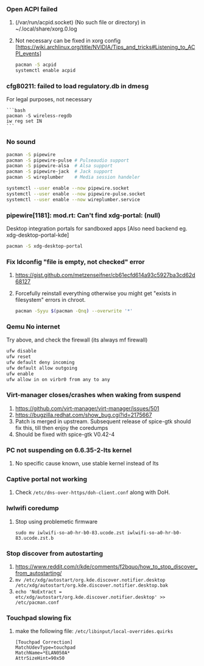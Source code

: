 ### Open ACPI failed

1. (/var/run/acpid.socket) (No such file or directory) in ~/.local/share/xorg.0.log

2. Not necessary can be fixed in xorg config [https://wiki.archlinux.org/title/NVIDIA/Tips_and_tricks#Listening_to_ACPI_events]

    ```bash
    pacman -S acpid
    systemctl enable acpid
    ```

### cfg80211: failed to load regulatory.db in dmesg

For legal purposes, not necessary

    ```bash
    pacman -S wireless-regdb
    iw reg set IN
    ```

### No sound

```bash
pacman -S pipewire
pacman -S pipewire-pulse # Pulseaudio support
pacman -S pipewire-alsa  # Alsa support
pacman -S pipewire-jack  # Jack support
pacman -S wireplumber    # Media session handeler

systemctl --user enable --now pipewire.socket
systemctl --user enable --now pipewire-pulse.socket
systemctl --user enable --now wireplumber.service
```

### pipewire[1181]: mod.rt: Can't find xdg-portal: (null)

Desktop integration portals for sandboxed apps [Also need backend eg. xdg-desktop-portal-kde]

```bash
pacman -S xdg-desktop-portal
```

### Fix ldconfig "file is empty, not checked" error

1. <https://gist.github.com/metzenseifner/cb61ecfd614a93c5927ba3cd62d68127>
2. Forcefully reinstall everything otherwise you might get "exists in filesystem" errors in chroot.

    ```bash
    pacman -Syyu $(pacman -Qnq) --overwrite '*'
    ```

### Qemu No internet

Try above, and check the firewall (its always mf firewall)

```bash
ufw disable
ufw reset
ufw default deny incoming
ufw default allow outgoing
ufw enable
ufw allow in on virbr0 from any to any
```

### Virt-manager closes/crashes when waking from suspend

1. <https://github.com/virt-manager/virt-manager/issues/501>
2. <https://bugzilla.redhat.com/show_bug.cgi?id=2175667>
3. Patch is merged in upstream. Subsequent release of spice-gtk should fix this, till then enjoy the coredumps
4. Should be fixed with spice-gtk V0.42-4

### PC not suspending on 6.6.35-2-lts kernel

1. No specific cause known, use stable kernel instead of lts

### Captive portal not working

1. Check `/etc/dns-over-https/doh-client.conf` along with DoH.

### Iwlwifi coredump

1. Stop using problemetic firmware

    ```
    sudo mv iwlwifi-so-a0-hr-b0-83.ucode.zst iwlwifi-so-a0-hr-b0-83.ucode.zst.b
    ```
### Stop discover from autostarting
1. <https://www.reddit.com/r/kde/comments/f2bquo/how_to_stop_discover_from_autostarting/>
2. `mv /etc/xdg/autostart/org.kde.discover.notifier.desktop /etc/xdg/autostart/org.kde.discover.notifier.desktop.bak` 
3. `echo 'NoExtract = etc/xdg/autostart/org.kde.discover.notifier.desktop' >> /etc/pacman.conf`

### Touchpad slowing fix

1. make the following file: `/etc/libinput/local-overrides.quirks`

    ```
    [Touchpad Correction]
    MatchUdevType=touchpad
    MatchName=*ELAN050A*
    AttrSizeHint=90x50
    ```
